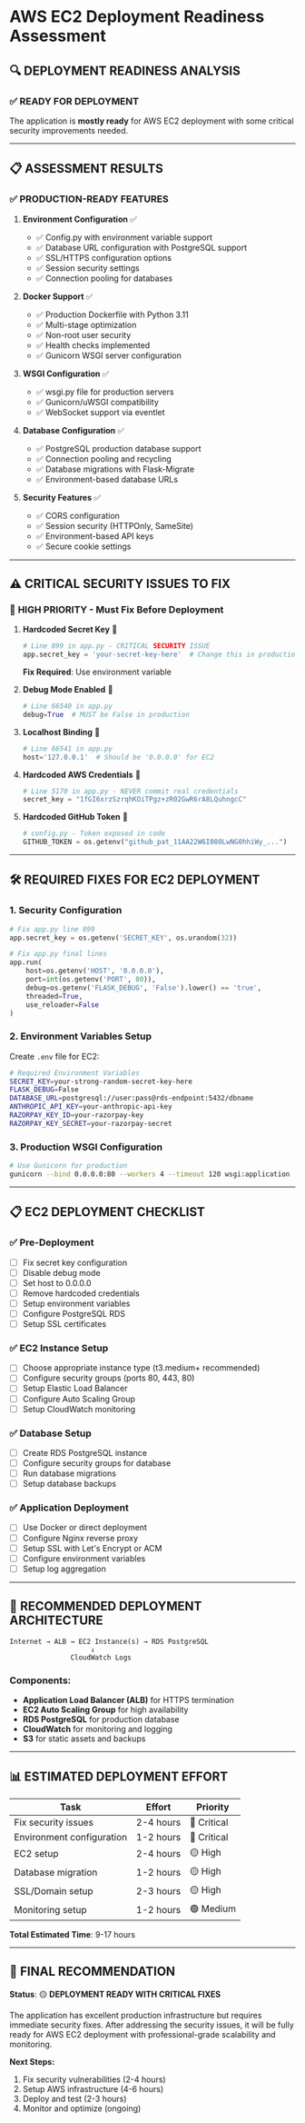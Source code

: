 # AWS EC2 Deployment Readiness Assessment

## 🔍 **DEPLOYMENT READINESS ANALYSIS**

### ✅ **READY FOR DEPLOYMENT**

The application is **mostly ready** for AWS EC2 deployment with some critical security improvements needed.

---

## 📋 **ASSESSMENT RESULTS**

### ✅ **PRODUCTION-READY FEATURES**

1. **Environment Configuration** ✅

   - ✅ Config.py with environment variable support
   - ✅ Database URL configuration with PostgreSQL support
   - ✅ SSL/HTTPS configuration options
   - ✅ Session security settings
   - ✅ Connection pooling for databases

2. **Docker Support** ✅

   - ✅ Production Dockerfile with Python 3.11
   - ✅ Multi-stage optimization
   - ✅ Non-root user security
   - ✅ Health checks implemented
   - ✅ Gunicorn WSGI server configuration

3. **WSGI Configuration** ✅

   - ✅ wsgi.py file for production servers
   - ✅ Gunicorn/uWSGI compatibility
   - ✅ WebSocket support via eventlet

4. **Database Configuration** ✅

   - ✅ PostgreSQL production database support
   - ✅ Connection pooling and recycling
   - ✅ Database migrations with Flask-Migrate
   - ✅ Environment-based database URLs

5. **Security Features** ✅
   - ✅ CORS configuration
   - ✅ Session security (HTTPOnly, SameSite)
   - ✅ Environment-based API keys
   - ✅ Secure cookie settings

---

## ⚠️ **CRITICAL SECURITY ISSUES TO FIX**

### 🔴 **HIGH PRIORITY - Must Fix Before Deployment**

1. **Hardcoded Secret Key** 🚨

   ```python
   # Line 899 in app.py - CRITICAL SECURITY ISSUE
   app.secret_key = 'your-secret-key-here'  # Change this in production
   ```

   **Fix Required**: Use environment variable

2. **Debug Mode Enabled** 🚨

   ```python
   # Line 66540 in app.py
   debug=True  # MUST be False in production
   ```

3. **Localhost Binding** 🚨

   ```python
   # Line 66541 in app.py
   host='127.0.0.1'  # Should be '0.0.0.0' for EC2
   ```

4. **Hardcoded AWS Credentials** 🚨

   ```python
   # Line 5170 in app.py - NEVER commit real credentials
   secret_key = "1fGI6xrzSzrqhKOiTPgz+zR02GwR6rA8LQuhngcC"
   ```

5. **Hardcoded GitHub Token** 🚨
   ```python
   # config.py - Token exposed in code
   GITHUB_TOKEN = os.getenv("github_pat_11AA22W6I080LwNG0hhiWy_...")
   ```

---

## 🛠️ **REQUIRED FIXES FOR EC2 DEPLOYMENT**

### 1. **Security Configuration**

```python
# Fix app.py line 899
app.secret_key = os.getenv('SECRET_KEY', os.urandom(32))

# Fix app.py final lines
app.run(
    host=os.getenv('HOST', '0.0.0.0'),
    port=int(os.getenv('PORT', 80)),
    debug=os.getenv('FLASK_DEBUG', 'False').lower() == 'true',
    threaded=True,
    use_reloader=False
)
```

### 2. **Environment Variables Setup**

Create `.env` file for EC2:

```bash
# Required Environment Variables
SECRET_KEY=your-strong-random-secret-key-here
FLASK_DEBUG=False
DATABASE_URL=postgresql://user:pass@rds-endpoint:5432/dbname
ANTHROPIC_API_KEY=your-anthropic-api-key
RAZORPAY_KEY_ID=your-razorpay-key
RAZORPAY_KEY_SECRET=your-razorpay-secret
```

### 3. **Production WSGI Configuration**

```bash
# Use Gunicorn for production
gunicorn --bind 0.0.0.0:80 --workers 4 --timeout 120 wsgi:application
```

---

## 📋 **EC2 DEPLOYMENT CHECKLIST**

### ✅ **Pre-Deployment**

- [ ] Fix secret key configuration
- [ ] Disable debug mode
- [ ] Set host to 0.0.0.0
- [ ] Remove hardcoded credentials
- [ ] Setup environment variables
- [ ] Configure PostgreSQL RDS
- [ ] Setup SSL certificates

### ✅ **EC2 Instance Setup**

- [ ] Choose appropriate instance type (t3.medium+ recommended)
- [ ] Configure security groups (ports 80, 443, 80)
- [ ] Setup Elastic Load Balancer
- [ ] Configure Auto Scaling Group
- [ ] Setup CloudWatch monitoring

### ✅ **Database Setup**

- [ ] Create RDS PostgreSQL instance
- [ ] Configure security groups for database
- [ ] Run database migrations
- [ ] Setup database backups

### ✅ **Application Deployment**

- [ ] Use Docker or direct deployment
- [ ] Configure Nginx reverse proxy
- [ ] Setup SSL with Let's Encrypt or ACM
- [ ] Configure environment variables
- [ ] Setup log aggregation

---

## 🚀 **RECOMMENDED DEPLOYMENT ARCHITECTURE**

```
Internet → ALB → EC2 Instance(s) → RDS PostgreSQL
                    ↓
               CloudWatch Logs
```

### **Components:**

- **Application Load Balancer (ALB)** for HTTPS termination
- **EC2 Auto Scaling Group** for high availability
- **RDS PostgreSQL** for production database
- **CloudWatch** for monitoring and logging
- **S3** for static assets and backups

---

## 📊 **ESTIMATED DEPLOYMENT EFFORT**

| Task                      | Effort    | Priority    |
| ------------------------- | --------- | ----------- |
| Fix security issues       | 2-4 hours | 🔴 Critical |
| Environment configuration | 1-2 hours | 🔴 Critical |
| EC2 setup                 | 2-4 hours | 🟡 High     |
| Database migration        | 1-2 hours | 🟡 High     |
| SSL/Domain setup          | 2-3 hours | 🟡 High     |
| Monitoring setup          | 1-2 hours | 🟢 Medium   |

**Total Estimated Time**: 9-17 hours

---

## 🎯 **FINAL RECOMMENDATION**

**Status**: 🟡 **DEPLOYMENT READY WITH CRITICAL FIXES**

The application has excellent production infrastructure but requires immediate security fixes. After addressing the security issues, it will be fully ready for AWS EC2 deployment with professional-grade scalability and monitoring.

**Next Steps:**

1. Fix security vulnerabilities (2-4 hours)
2. Setup AWS infrastructure (4-6 hours)
3. Deploy and test (2-3 hours)
4. Monitor and optimize (ongoing)
